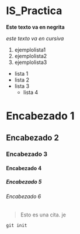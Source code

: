 # IS_Practica

  **Este texto va en negrita**
  
  *este texto va en cursiva*
  
  1. ejemplolista1
  2. ejemplolista2
  3. ejemplolista3
  
  * lista 1
  * lista 2
  * lista 3
    * lista 4
  
  # Encabezado 1
  ## Encabezado 2
  ### Encabezado 3
  #### Encabezado 4
  ##### Encabezado 5
  ###### Encabezado 6

> Esto es una cita. je

`git init`

